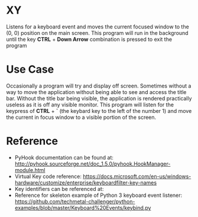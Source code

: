 # XY

Listens for a keyboard event and moves the current focused window to the (0, 0) position on the main screen. This program will run in the background until the key __CTRL__ + __Down Arrow__ combination is pressed to exit the program

# Use Case

Occasionally a program will try and display off screen. Sometimes without a way to move the application without being able to see and access the title bar. Without the title bar being visible, the application is rendered practically useless as it is off any visible monitor. This program will listen for the keypress of __CTRL__ + __\`__ (the keybard key to the left of the number 1) and move the current in focus window to a visible portion of the screen.

# Reference

* PyHook documentation can be found at: http://pyhook.sourceforge.net/doc_1.5.0/pyhook.HookManager-module.html
* Virtual Key code reference: https://docs.microsoft.com/en-us/windows-hardware/customize/enterprise/keyboardfilter-key-names
* Key identifiers can be referenced at: 
* Reference for skeleton example of Python 3 keyboard event listener: https://github.com/techmetal-challenger/python-examples/blob/master/Keyboard%20Events/keybind.py
